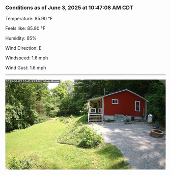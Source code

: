 ### Conditions as of June 3, 2025 at 10:47:08 AM CDT 

Temperature: 85.90 &deg;F

Feels like: 85.90 &deg;F

Humidity: 65%

Wind Direction: E

Windspeed: 1.6 mph

Wind Gust: 1.6 mph

---

<img src="./images/latest.jpeg"/>

